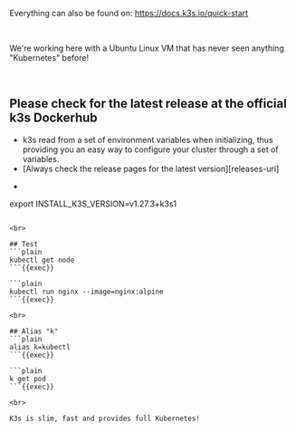 
Everything can also be found on:
https://docs.k3s.io/quick-start

<br>

We're working here with a Ubuntu Linux VM that has never seen anything "Kubernetes" before!

<br>

## Please check for the latest release at the official k3s Dockerhub

- k3s read from a set of environment variables when initializing, thus providing you an easy way to configure your cluster through a set of variables.
- [Always check the release pages for the latest version][releases-uri]
- ```plain
export INSTALL_K3S_VERSION=v1.27.3+k3s1
```{{exec}}

<br>

## Test
```plain
kubectl get node
```{{exec}}

```plain
kubectl run nginx --image=nginx:alpine
```{{exec}}

<br>

## Alias "k"
```plain
alias k=kubectl
```{{exec}}

```plain
k get pod
```{{exec}}

<br>

K3s is slim, fast and provides full Kubernetes!

